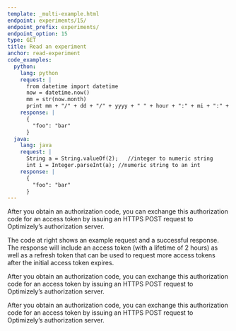 ```yaml
---
template: _multi-example.html
endpoint: experiments/15/
endpoint_prefix: experiments/
endpoint_option: 15
type: GET
title: Read an experiment
anchor: read-experiment
code_examples:
  python:
    lang: python
    request: |
      from datetime import datetime
      now = datetime.now()
      mm = str(now.month)
      print mm + "/" + dd + "/" + yyyy + " " + hour + ":" + mi + ":" + ss
    response: |
      {
        "foo": "bar"
      }
  java:
    lang: java
    request: |
      String a = String.valueOf(2);   //integer to numeric string
      int i = Integer.parseInt(a); //numeric string to an int
    response: |
      {
        "foo": "bar"
      }
---
```


After you obtain an authorization code, you can exchange this authorization code for an access token by issuing an HTTPS POST request to Optimizely’s authorization server.

The code at right shows an example request and a successful response. The response will include an access token (with a lifetime of 2 hours) as well as a refresh token that can be used to request more access tokens after the initial access token expires.

After you obtain an authorization code, you can exchange this authorization code for an access token by issuing an HTTPS POST request to Optimizely’s authorization server.

After you obtain an authorization code, you can exchange this authorization code for an access token by issuing an HTTPS POST request to Optimizely’s authorization server.
